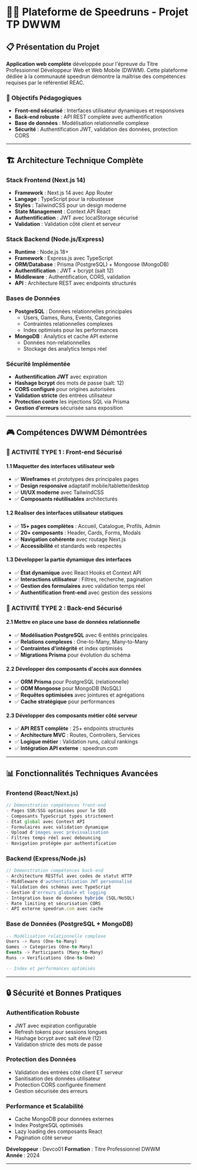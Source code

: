 # 🏃‍♂️ Plateforme de Speedruns - Projet TP DWWM

## 📋 Présentation du Projet

**Application web complète** développée pour l'épreuve du Titre Professionnel Développeur Web et Web Mobile (DWWM). Cette plateforme dédiée à la communauté speedrun démontre la maîtrise des compétences requises par le référentiel REAC.

### 🎯 Objectifs Pédagogiques
- **Front-end sécurisé** : Interfaces utilisateur dynamiques et responsives
- **Back-end robuste** : API REST complète avec authentification 
- **Base de données** : Modélisation relationnelle complexe
- **Sécurité** : Authentification JWT, validation des données, protection CORS

---

## 🏗️ Architecture Technique Complète

### **Stack Frontend (Next.js 14)**
- **Framework** : Next.js 14 avec App Router
- **Langage** : TypeScript pour la robustesse
- **Styles** : TailwindCSS pour un design moderne
- **State Management** : Context API React
- **Authentification** : JWT avec localStorage sécurisé
- **Validation** : Validation côté client et serveur

### **Stack Backend (Node.js/Express)**
- **Runtime** : Node.js 18+
- **Framework** : Express.js avec TypeScript
- **ORM/Database** : Prisma (PostgreSQL) + Mongoose (MongoDB)
- **Authentification** : JWT + bcrypt (salt 12)
- **Middleware** : Authentification, CORS, validation
- **API** : Architecture REST avec endpoints structurés

### **Bases de Données**
- **PostgreSQL** : Données relationnelles principales
  - Users, Games, Runs, Events, Categories
  - Contraintes relationnelles complexes
  - Index optimisés pour les performances
- **MongoDB** : Analytics et cache API externe
  - Données non-relationnelles
  - Stockage des analytics temps réel

### **Sécurité Implémentée**
- **Authentification JWT** avec expiration
- **Hashage bcrypt** des mots de passe (salt: 12)
- **CORS configuré** pour origines autorisées
- **Validation stricte** des entrées utilisateur
- **Protection contre** les injections SQL via Prisma
- **Gestion d'erreurs** sécurisée sans exposition

---

## 🎮 Compétences DWWM Démontrées

### **🎨 ACTIVITÉ TYPE 1 : Front-end Sécurisé**

#### **1.1 Maquetter des interfaces utilisateur web**
- ✅ **Wireframes** et prototypes des principales pages
- ✅ **Design responsive** adaptatif mobile/tablette/desktop
- ✅ **UI/UX moderne** avec TailwindCSS
- ✅ **Composants réutilisables** architecturés

#### **1.2 Réaliser des interfaces utilisateur statiques**
- ✅ **15+ pages complètes** : Accueil, Catalogue, Profils, Admin
- ✅ **20+ composants** : Header, Cards, Forms, Modals
- ✅ **Navigation cohérente** avec routage Next.js
- ✅ **Accessibilité** et standards web respectés

#### **1.3 Développer la partie dynamique des interfaces**
- ✅ **État dynamique** avec React Hooks et Context API
- ✅ **Interactions utilisateur** : Filtres, recherche, pagination
- ✅ **Gestion des formulaires** avec validation temps réel
- ✅ **Authentification front-end** avec gestion des sessions

### **🔧 ACTIVITÉ TYPE 2 : Back-end Sécurisé**

#### **2.1 Mettre en place une base de données relationnelle**
- ✅ **Modélisation PostgreSQL** avec 6 entités principales
- ✅ **Relations complexes** : One-to-Many, Many-to-Many
- ✅ **Contraintes d'intégrité** et index optimisés
- ✅ **Migrations Prisma** pour évolution du schéma

#### **2.2 Développer des composants d'accès aux données**
- ✅ **ORM Prisma** pour PostgreSQL (relationnelle)
- ✅ **ODM Mongoose** pour MongoDB (NoSQL)
- ✅ **Requêtes optimisées** avec jointures et agrégations
- ✅ **Cache stratégique** pour performances

#### **2.3 Développer des composants métier côté serveur**
- ✅ **API REST complète** : 25+ endpoints structurés
- ✅ **Architecture MVC** : Routes, Controllers, Services
- ✅ **Logique métier** : Validation runs, calcul rankings
- ✅ **Intégration API externe** : speedrun.com

---

## 📊 Fonctionnalités Techniques Avancées

### **Frontend (React/Next.js)**
```typescript
// Démonstration compétences front-end
- Pages SSR/SSG optimisées pour le SEO
- Composants TypeScript typés strictement  
- État global avec Context API
- Formulaires avec validation dynamique
- Upload d'images avec prévisualisation
- Filtres temps réel avec debouncing
- Navigation protégée par authentification
```

### **Backend (Express/Node.js)**
```typescript
// Démonstration compétences back-end
- Architecture RESTful avec codes de statut HTTP
- Middleware d'authentification JWT personnalisé
- Validation des schémas avec TypeScript
- Gestion d'erreurs globale et logging
- Intégration base de données hybride (SQL/NoSQL)
- Rate limiting et sécurisation CORS
- API externe speedrun.com avec cache
```

### **Base de Données (PostgreSQL + MongoDB)**
```sql
-- Modélisation relationnelle complexe
Users -> Runs (One-to-Many)
Games -> Categories (One-to-Many)  
Events -> Participants (Many-to-Many)
Runs -> Verifications (One-to-One)

-- Index et performances optimisés
```

---

## 🔒 Sécurité et Bonnes Pratiques

### **Authentification Robuste**
- JWT avec expiration configurable
- Refresh tokens pour sessions longues
- Hashage bcrypt avec salt élevé (12)
- Validation stricte des mots de passe

### **Protection des Données**
- Validation des entrées côté client ET serveur
- Sanitisation des données utilisateur
- Protection CORS configurée finement
- Gestion sécurisée des erreurs

### **Performance et Scalabilité**
- Cache MongoDB pour données externes
- Index PostgreSQL optimisés
- Lazy loading des composants React
- Pagination côté serveur


**Développeur** : Devco01
**Formation** : Titre Professionnel DWWM  
**Année** : 2024

---

